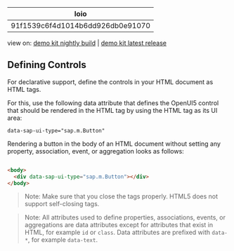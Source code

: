 <!-- loio91f1539c6f4d1014b6dd926db0e91070 -->

| loio |
| -----|
| 91f1539c6f4d1014b6dd926db0e91070 |

<div id="loio">

view on: [demo kit nightly build](https://openui5nightly.hana.ondemand.com/#/topic/91f1539c6f4d1014b6dd926db0e91070) | [demo kit latest release](https://openui5.hana.ondemand.com/#/topic/91f1539c6f4d1014b6dd926db0e91070)</div>

## Defining Controls

For declarative support, define the controls in your HTML document as HTML tags.

For this, use the following data attribute that defines the OpenUI5 control that should be rendered in the HTML tag by using the HTML tag as its UI area:

```
data-sap-ui-type="sap.m.Button"
```

Rendering a button in the body of an HTML document without setting any property, association, event, or aggregation looks as follows:

``` html

<body>
  <div data-sap-ui-type="sap.m.Button"></div>
</body>
```

> Note:
> Make sure that you close the tags properly. HTML5 does not support self-closing tags.
> 
> 

> Note:
> All attributes used to define properties, associations, events, or aggregations are data attributes except for attributes that exist in HTML, for example `id` or `class`. Data attributes are prefixed with `data-*`, for example `data-text`.
> 
> 

